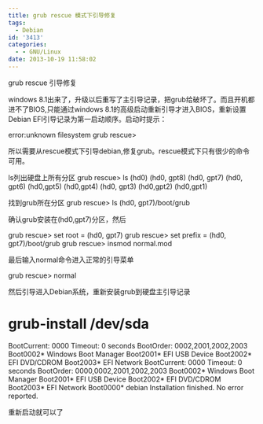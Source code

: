 ```yaml
---
title: grub rescue 模式下引导修复
tags:
  - Debian
id: '3413'
categories:
  - - GNU/Linux
date: 2013-10-19 11:58:02
---
```


grub rescue 引导修复
<!-- more -->
windows 8.1出来了，升级以后重写了主引导记录，把grub给破坏了。而且开机都进不了BIOS,只能通过windows 8.1的高级启动重新引导才进入BIOS，重新设置Debian EFI引导记录为第一启动顺序。启动时提示：

error:unknown filesystem 
grub rescue>

所以需要从rescue模式下引导debian,修复grub。rescue模式下只有很少的命令可用。

ls列出硬盘上所有分区
grub rescue> ls
(hd0) (hd0, gpt8) (hd0, gpt7) (hd0, gpt6) (hd0,gpt5) (hd0,gpt4) (hd0, gpt3) (hd0,gpt2) (hd0,gpt1)

找到grub所在分区
grub rescue> ls (hd0, gpt7)/boot/grub

确认grub安装在(hd0,gpt7)分区，然后

grub rescue> set root = (hd0, gpt7) 
grub rescue> set prefix = (hd0, gpt7)/boot/grub
grub rescue> insmod normal.mod

最后输入normal命令进入正常的引导菜单

grub rescue> normal

然后引导进入Debian系统，重新安装grub到硬盘主引导记录

# grub-install /dev/sda

BootCurrent: 0000
Timeout: 0 seconds
BootOrder: 0002,2001,2002,2003
Boot0002* Windows Boot Manager
Boot2001* EFI USB Device
Boot2002* EFI DVD/CDROM
Boot2003* EFI Network
BootCurrent: 0000
Timeout: 0 seconds
BootOrder: 0000,0002,2001,2002,2003
Boot0002* Windows Boot Manager
Boot2001* EFI USB Device
Boot2002* EFI DVD/CDROM
Boot2003* EFI Network
Boot0000* debian
Installation finished. No error reported.

重新启动就可以了